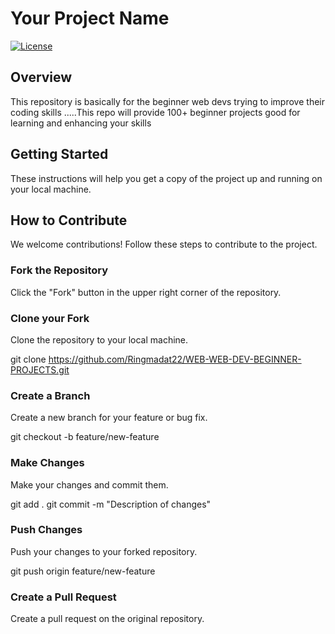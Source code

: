 # Your Project Name

[![License](https://img.shields.io/badge/License-MIT-blue.svg)](LICENSE)

## Overview

This repository is basically for the beginner web devs trying to improve their coding skills .....This repo will provide 100+ beginner projects good for learning and enhancing your skills

## Getting Started

These instructions will help you get a copy of the project up and running on your local machine.


## How to Contribute

We welcome contributions! Follow these steps to contribute to the project.

### Fork the Repository

Click the "Fork" button in the upper right corner of the repository.

### Clone your Fork

Clone the repository to your local machine.

git clone https://github.com/Ringmadat22/WEB-WEB-DEV-BEGINNER-PROJECTS.git


### Create a Branch

Create a new branch for your feature or bug fix.

git checkout -b feature/new-feature


### Make Changes

Make your changes and commit them.

git add .
git commit -m "Description of changes"


### Push Changes

Push your changes to your forked repository.

git push origin feature/new-feature


### Create a Pull Request

Create a pull request on the original repository.


